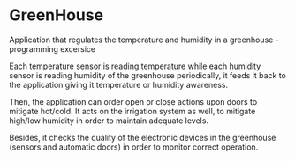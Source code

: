 # GreenHouse
 Application that regulates the temperature and humidity in a greenhouse - programming excersice

Each temperature sensor is reading temperature while each humidity sensor is reading humidity of the greenhouse periodically,
it feeds it back to the application giving it temperature or humidity awareness.

Then, the application can order open or close actions upon doors to mitigate hot/cold. 
It acts on the irrigation system as well, to mitigate high/low humidity in order to maintain adequate levels.

Besides, it checks the quality of the electronic devices in the greenhouse (sensors and automatic doors) in
order to monitor correct operation.
